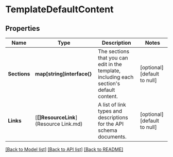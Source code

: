 # TemplateDefaultContent

## Properties
Name | Type | Description | Notes
------------ | ------------- | ------------- | -------------
**Sections** | **map[string]interface{}** | The sections that you can edit in the template, including each section&#39;s default content. | [optional] [default to null]
**Links** | [**[]ResourceLink**](Resource Link.md) | A list of link types and descriptions for the API schema documents. | [optional] [default to null]

[[Back to Model list]](../README.md#documentation-for-models) [[Back to API list]](../README.md#documentation-for-api-endpoints) [[Back to README]](../README.md)


